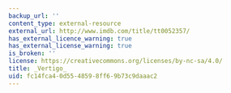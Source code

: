 ```yaml
---
backup_url: ''
content_type: external-resource
external_url: http://www.imdb.com/title/tt0052357/
has_external_licence_warning: true
has_external_license_warning: true
is_broken: ''
license: https://creativecommons.org/licenses/by-nc-sa/4.0/
title: _Vertigo_
uid: fc14fca4-0d55-4859-8ff6-9b73c9daaac2
---
```

